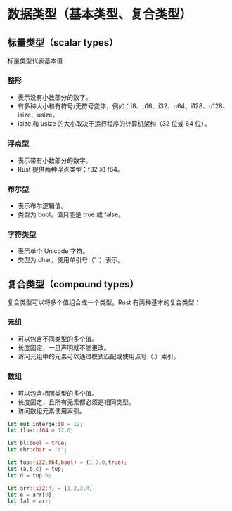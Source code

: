# 数据类型（基本类型、复合类型）

## 标量类型（scalar types）

标量类型代表基本值

### 整形

- 表示没有小数部分的数字。
- 有多种大小和有符号/无符号变体，例如：i8、u16、i32、u64、i128、u128、isize、usize。
- isize 和 usize 的大小取决于运行程序的计算机架构（32 位或 64 位）。

### 浮点型

- 表示带有小数部分的数字。
- Rust 提供两种浮点类型：f32 和 f64。

### 布尔型

- 表示布尔逻辑值。
- 类型为 bool，值只能是 true 或 false。

### 字符类型

- 表示单个 Unicode 字符。
- 类型为 char，使用单引号（’ '）表示。

## 复合类型（compound types）

复合类型可以将多个值组合成一个类型。Rust 有两种基本的复合类型：

### 元组

- 可以包含不同类型的多个值。
- 长度固定，一旦声明就不能更改。
- 访问元组中的元素可以通过模式匹配或使用点号（.）索引。

### 数组

- 可以包含相同类型的多个值。
- 长度固定，且所有元素都必须是相同类型。
- 访问数组元素使用索引。

```rust
let mut interge:i8 = 12;
let float:f64 = 12.0;

let bl:bool = true;
let chr:char = 'a';

let tup:(i32,f64,bool) = (1,2.0,true);
let (a,b,c) = tup;
let d = tup.0;

let arr:[i32:4] = [1,2,3,4]
let e = arr[0];
let [a] = arr;
```
